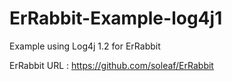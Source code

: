 # ErRabbit-Example-log4j1

Example using Log4j 1.2 for ErRabbit

ErRabbit URL : https://github.com/soleaf/ErRabbit

